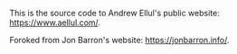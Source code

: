 This is the source code to Andrew Ellul's public website: https://www.aellul.com/.

Foroked from Jon Barron's website: https://jonbarron.info/.